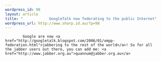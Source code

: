 ```yaml
--- 
wordpress_id: 98
layout: article
title: "            GoogleTalk now federating to the public Internet"
wordpress_url: http://www.sharp.id.au/?p=98
---
```

            Google are now <a href="http://googletalk.blogspot.com/2006/01/xmpp-federation.html">jabbering to the rest of the world</a>! So for all the jabber users out there, you can add me: <a href="http://www.jabber.org.au">quannum@jabber.org.au</a>
